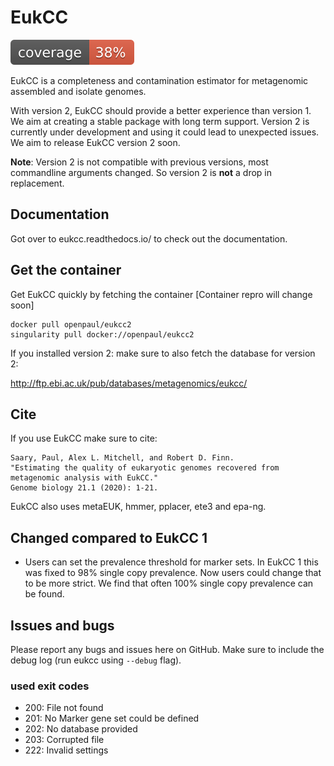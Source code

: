 # EukCC 

![Coverage.py coverage](badges/coverage.svg)

EukCC is a completeness and contamination estimator for metagenomic assembled
and isolate genomes.

With version 2, EukCC should provide a better experience than
version 1. We aim at creating a stable package with long term support.
Version 2 is currently under development and using it could lead to unexpected issues. We aim to 
release EukCC version 2 soon.

**Note**: Version 2 is not compatible with previous versions, most commandline arguments changed.
So version 2 is **not** a drop in replacement.

## Documentation
Got over to eukcc.readthedocs.io/ to check out the documentation.

## Get the container

Get EukCC quickly by fetching the container [Container repro will change soon]
```
docker pull openpaul/eukcc2
singularity pull docker://openpaul/eukcc2
```
If you installed version 2: make sure to also fetch the database for version 2:

http://ftp.ebi.ac.uk/pub/databases/metagenomics/eukcc/

## Cite

If you use EukCC make sure to cite:

```
Saary, Paul, Alex L. Mitchell, and Robert D. Finn. 
"Estimating the quality of eukaryotic genomes recovered from metagenomic analysis with EukCC." 
Genome biology 21.1 (2020): 1-21.
```

EukCC also uses metaEUK, hmmer, pplacer, ete3 and epa-ng. 


## Changed compared to EukCC 1
- Users can set the prevalence threshold  for marker sets. In EukCC 1 
  this was fixed to 98% single copy prevalence.  Now users could change that to be more strict.
  We find that often 100% single copy prevalence can be found. 

## Issues and bugs

Please report any bugs and issues here on GitHub. Make sure to
include the debug log (run eukcc using `--debug` flag).

### used exit codes
- 200: File not found
- 201: No Marker gene set could be defined
- 202: No database provided
- 203: Corrupted file
- 222: Invalid settings


